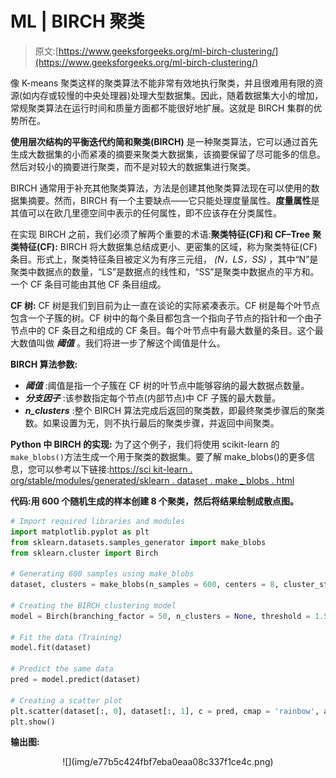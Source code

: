 # ML | BIRCH 聚类

> 原文:[https://www.geeksforgeeks.org/ml-birch-clustering/](https://www.geeksforgeeks.org/ml-birch-clustering/)

像 K-means 聚类这样的聚类算法不能非常有效地执行聚类，并且很难用有限的资源(如内存或较慢的中央处理器)处理大型数据集。因此，随着数据集大小的增加，常规聚类算法在运行时间和质量方面都不能很好地扩展。这就是 BIRCH 集群的优势所在。

**使用层次结构的平衡迭代约简和聚类(BIRCH)** 是一种聚类算法，它可以通过首先生成大数据集的小而紧凑的摘要来聚类大数据集，该摘要保留了尽可能多的信息。然后对较小的摘要进行聚类，而不是对较大的数据集进行聚类。

BIRCH 通常用于补充其他聚类算法，方法是创建其他聚类算法现在可以使用的数据集摘要。然而，BIRCH 有一个主要缺点——它只能处理度量属性。**度量属性**是其值可以在欧几里德空间中表示的任何属性，即不应该存在分类属性。

在实现 BIRCH 之前，我们必须了解两个重要的术语:**聚类特征(CF)和 CF–Tree**
**聚类特征(CF):**
BIRCH 将大数据集总结成更小、更密集的区域，称为聚类特征(CF)条目。形式上，聚类特征条目被定义为有序三元组， *(N，LS，SS)* ，其中“N”是聚类中数据点的数量，“LS”是数据点的线性和，“SS”是聚类中数据点的平方和。一个 CF 条目可能由其他 CF 条目组成。

**CF 树:**
CF 树是我们到目前为止一直在谈论的实际紧凑表示。CF 树是每个叶节点包含一个子簇的树。CF 树中的每个条目都包含一个指向子节点的指针和一个由子节点中的 CF 条目之和组成的 CF 条目。每个叶节点中有最大数量的条目。这个最大数值叫做 ***阈值*** 。我们将进一步了解这个阈值是什么。

**BIRCH 算法参数:**

*   ***阈值*** :阈值是指一个子簇在 CF 树的叶节点中能够容纳的最大数据点数量。
*   ***分支因子*** :该参数指定每个节点(内部节点)中 CF 子簇的最大数量。
*   ***n_clusters*** :整个 BIRCH 算法完成后返回的聚类数，即最终聚类步骤后的聚类数。如果设置为无，则不执行最后的聚类步骤，并返回中间聚类。

**Python 中 BIRCH 的实现:**
为了这个例子，我们将使用 scikit-learn 的`make_blobs()`方法生成一个用于聚类的数据集。要了解 make_blobs()的更多信息，您可以参考以下链接:[https://sci kit-learn . org/stable/modules/generated/sklearn . dataset . make _ blobs . html](https://scikit-learn.org/stable/modules/generated/sklearn.datasets.make_blobs.html)

**代码:用 600 个随机生成的样本创建 8 个聚类，然后将结果绘制成散点图。**

```py
# Import required libraries and modules
import matplotlib.pyplot as plt
from sklearn.datasets.samples_generator import make_blobs
from sklearn.cluster import Birch

# Generating 600 samples using make_blobs
dataset, clusters = make_blobs(n_samples = 600, centers = 8, cluster_std = 0.75, random_state = 0)

# Creating the BIRCH clustering model
model = Birch(branching_factor = 50, n_clusters = None, threshold = 1.5)

# Fit the data (Training)
model.fit(dataset)

# Predict the same data
pred = model.predict(dataset)

# Creating a scatter plot
plt.scatter(dataset[:, 0], dataset[:, 1], c = pred, cmap = 'rainbow', alpha = 0.7, edgecolors = 'b')
plt.show()
```

**输出图:**

<center>![](img/e77b5c424fbf7eba0eaa08c337f1ce4c.png)</center>
